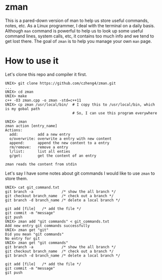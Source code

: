 # zman
This is a pared-down version of man to help us store useful commands, notes, etc.
As a Linux programmer, I deal with the terminal on a daily basis. Although `man` command is 
powerful to help us to look up some useful command lines, system calls, etc, it contains too much info and we tend
to get lost there. The goal of `zman` is to help you manage your own `man` page. 


# How to use it
Let's clone this repo and compiler it first.
```
UNIX> git clone https://github.com/czheng4/zman.git
...
UNIX> cd zman
UNIX> make
c++ -O3 zman.cpp -o zman -std=c++11
UNIX> cp zman /usr/local/bin/  # I copy this to /usr/local/bin, which is my gobal path
                               # So, I can use this program everywhere

UNIX> zman
zman action [entry_name]
Actions:
  add:         add a new entry
  o/overwrite: overwrite a entry with new content
  append:      append the new content to a entry
  rm/remove:   remove a entry
  l/list:      list all enties
  g/get:       get the content of an entry

zman reads the content from stdin
```
Let's say I have some notes about git commands I would like to use `zman` to store them.
```
UNIX> cat git_command.txt
git branch -a             /* show the all branch */
git checkout branch_name  /* check out a branch */
git branch -d branch_name /* delete a local branch */

git add [file]   /* add the file */
git commit -m "message"
git push
UNIX> zman add "git commands" < git_commands.txt
Add new entry git commands successfully
UNIX> zman get "git"
Did you mean "git commands"
No entry for git
UNIX> zman get "git commands"
git branch -a             /* show the all branch */
git checkout branch_name  /* check out a branch */
git branch -d branch_name /* delete a local branch */

git add [file]   /* add the file */
git commit -m "message"
git push
```


